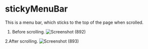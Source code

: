 # stickyMenuBar
This is a menu bar, which sticks to the top of the page when scrolled.


1. Before scrolling.
![Screenshot (892)](https://user-images.githubusercontent.com/52629767/142765951-dc1e1c20-a608-4269-94cb-f3ab184a20d1.png)


2.After scrolling.
![Screenshot (893)](https://user-images.githubusercontent.com/52629767/142766002-b4f4ac90-c347-4109-8895-13f75c9ce874.png)
